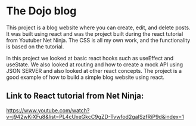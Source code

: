 # The Dojo blog

This project is a blog website where you can create, edit, and delete posts. It was built using react and was the project built during the react tutorial from Youtuber Net Ninja. The CSS is all my own work, and the functionality is based on the tutorial.

In this project we looked at basic react hooks such as useEffect and useState. We also looked at routing and how to create a mock API using JSON SERVER and also looked at other react concepts. The project is a good example of how to build a simple blog website using react.

## Link to React tutorial from Net Ninja: 
https://www.youtube.com/watch?v=j942wKiXFu8&list=PL4cUxeGkcC9gZD-Tvwfod2gaISzfRiP9d&index=1


